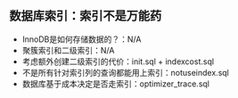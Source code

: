 ## 数据库索引：索引不是万能药
- InnoDB是如何存储数据的？：N/A
- 聚簇索引和二级索引：N/A
- 考虑额外创建二级索引的代价：init.sql + indexcost.sql
- 不是所有针对索引列的查询都能用上索引：notuseindex.sql
- 数据库基于成本决定是否走索引：optimizer_trace.sql
